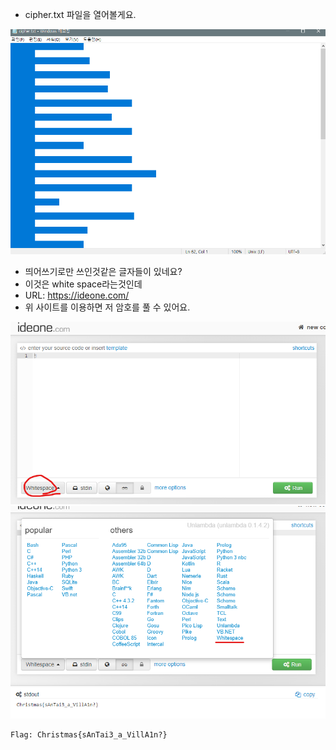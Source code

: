 * cipher.txt 파일을 열어볼게요.

![alt S1](https://github.com/simnple/Christmas_ctf/blob/main/Crypto/imgs/S1.png)
* 띄어쓰기로만 쓰인것같은 글자들이 있네요?
* 이것은 white space라는것인데
* URL: https://ideone.com/
* 위 사이트를 이용하면 저 암호를 풀 수 있어요.

![alt S2](https://github.com/simnple/Christmas_ctf/blob/main/Crypto/imgs/S2.png)
![alt S3](https://github.com/simnple/Christmas_ctf/blob/main/Crypto/imgs/S3.png)
![alt S4](https://github.com/simnple/Christmas_ctf/blob/main/Crypto/imgs/S4.png)
```
Flag: Christmas{sAnTai3_a_VillA1n?}
```